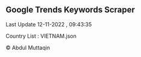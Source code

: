 

## Google Trends Keywords Scraper 
 
Last Update 12-11-2022 , 09:43:35

Country List :
VIETNAM.json



© Abdul Muttaqin 
